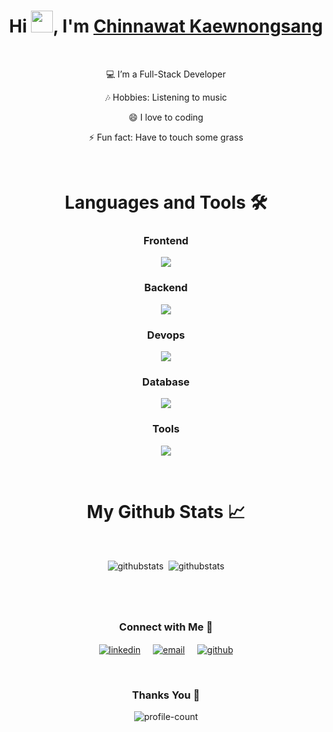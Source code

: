 <h1 align="center">Hi <img src="https://media.giphy.com/media/hvRJCLFzcasrR4ia7z/giphy.gif" width="35">, I'm <a href="https://thewhatz.github.io/portfolio/">Chinnawat Kaewnongsang</a></h1>

<br/>

<p align="center">💻 I’m a Full-Stack Developer</p>
<p align="center">🎶 Hobbies: Listening to music</p>
<p align="center">😄 I love to coding</p>
<p align="center">⚡ Fun fact: Have to touch some grass</p>
   
<br/>

<h1 align="center">Languages and Tools 🛠</h1>

<h3 align="center">Frontend</h3>
<p align="center"><img src="https://skillicons.dev/icons?i=bootstrap,ts,js,angular,react,html,css" /></p>

<h3 align="center">Backend</h3>
<p align="center"><img src="https://skillicons.dev/icons?i=dotnet,cs,spring,java" /></p>

<h3 align="center">Devops</h3>
<p align="center"><img src="https://skillicons.dev/icons?i=jenkins,redhat" /></p>

<h3 align="center">Database</h3>
<p align="center"><img src="https://skillicons.dev/icons?i=postgres,mysql,firebase" /></p>

<h3 align="center">Tools</h3>
<p align="center"><img src="https://skillicons.dev/icons?i=docker,postman,git,figma,github,vscode" /></p>

<br/>

<h1 align="center">My Github Stats 📈</h1>

<br/>

<p align="center"><img src="https://github-readme-stats.vercel.app/api?username=thewhatz&show_icons=true&theme=monokai" alt="githubstats"/>&nbsp;&nbsp;<img src="https://github-readme-stats.vercel.app/api/top-langs/?username=thewhatz&theme=monokai&layout=compact" alt="githubstats"/></p>

<h1 align="center"></h1>

<br/>

<h3 align="center">Connect with Me 🤝</h3>

<p align="center"><a href="https://www.linkedin.com/in/chinnawat-kaewnongsang-a3775a28b/"><img align="center" alt="linkedin" src="https://img.shields.io/badge/Linkedin-0077B5?style=for-the-badge&logo=linkedin&logoColor=white" /></a> &nbsp;&nbsp;&nbsp; <a href="mailto:chinnawatk@hotmail.com" ><img align="center" alt="email" src="https://img.shields.io/badge/chinnawatk@hotmail.com-D14836?style=for-the-badge&logo=gmail&logoColor=white" /></a> &nbsp;&nbsp;&nbsp; <a href="https://www.github.com/TheWhatz" target="blank"><img align="center" alt="github" src="https://img.shields.io/badge/TheWhatz-100000?style=for-the-badge&logo=github&logoColor=white" /></a></p>

<br/>

<h3 align="center">Thanks You 🙏</h3>

<p align="center"><img align="center" src="https://komarev.com/ghpvc/?username=thewhatz&color=dc143c&label=Profile+Views&abbreviated=true" alt="profile-count"/></p>

<br/>
